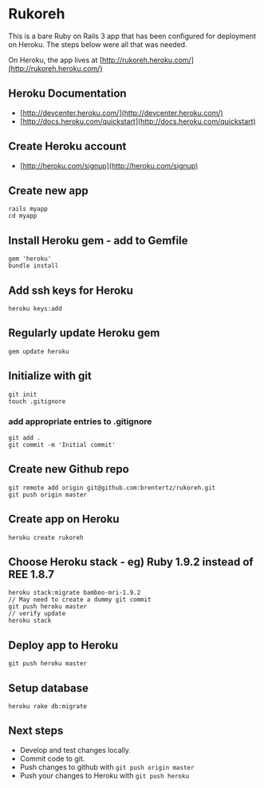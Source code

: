 # Rukoreh
This is a bare Ruby on Rails 3 app that has been configured for deployment on Heroku.  The steps below were all that was needed.

On Heroku, the app lives at [http://rukoreh.heroku.com/](http://rukoreh.heroku.com/)
## Heroku Documentation

  - [http://devcenter.heroku.com/](http://devcenter.heroku.com/)
  - [http://docs.heroku.com/quickstart](http://docs.heroku.com/quickstart)

## Create Heroku account
  - [http://heroku.com/signup](http://heroku.com/signup)

## Create new app
    rails myapp  
    cd myapp

## Install Heroku gem - add to Gemfile
    gem 'heroku'  
    bundle install

## Add ssh keys for Heroku
    heroku keys:add

## Regularly update Heroku gem
    gem update heroku

## Initialize with git
    git init  
    touch .gitignore
### add appropriate entries to .gitignore
    git add .  
    git commit -m 'Initial commit'
    
## Create new Github repo
    git remote add origin git@github.com:brentertz/rukoreh.git
    git push origin master

## Create app on Heroku
    heroku create rukoreh

## Choose Heroku stack - eg) Ruby 1.9.2 instead of REE 1.8.7
    heroku stack:migrate bamboo-mri-1.9.2  
    // May need to create a dummy git commit
    git push heroku master  
    // verify update  
    heroku stack

## Deploy app to Heroku
    git push heroku master

## Setup database
    heroku rake db:migrate

## Next steps
  - Develop and test changes locally.
  - Commit code to git.
  - Push changes to github with `git push origin master`
  - Push your changes to Heroku with `git push heroku`
